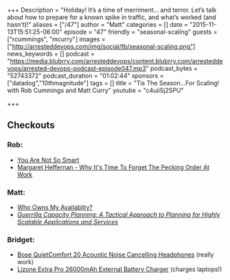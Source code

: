 +++
Description = "Holiday! It’s a time of merriment… and terror. Let’s talk about how to prepare for a known spike in traffic, and what’s worked (and hasn’t)!"
aliases = ["/47"]
author = "Matt"
categories = []
date = "2015-11-13T15:51:25-06:00"
episode = "47"
friendly = "seasonal-scaling"
guests = ["rcummings", "mcurry"]
images = ["http://arresteddevops.com/img/social/fb/seasonal-scaling.png"]
news_keywords = []
podcast = "https://media.blubrry.com/arresteddevops/content.blubrry.com/arresteddevops/arrested-devops-podcast-episode047.mp3"
podcast_bytes = "52743372"
podcast_duration = "01:02:44"
sponsors = ["datadog","10thmagnitude"]
tags = []
title = "Tis The Season...For Scaling! with Rob Cummings and Matt Curry"
youtube = "c4uiiSj2SPU"

+++

## Checkouts

### Rob:
- [You Are Not So Smart](http://youarenotsosmart.com/)
- [Margaret Heffernan - Why It's Time To Forget The Pecking Order At Work](https://www.ted.com/talks/margaret_heffernan_why_it_s_time_to_forget_the_pecking_order_at_work?language=en)

### Matt:
- [Who Owns My Availablity?](http://whoownsmyavailability.com/)
- *[Guerrilla Capacity Planning: A Tactical Approach to Planning for Highly Scalable Applications and Services](http://www.amazon.com/Guerrilla-Capacity-Planning-Tactical-Applications/dp/3540261389)*

### Bridget:
- [Bose QuietComfort 20 Acoustic Noise Cancelling Headphones](http://www.amazon.com/gp/product/B00X9KVLOM) (really work)
- [Lizone Extra Pro 26000mAh External Battery Charger](http://www.amazon.com/gp/product/B00HLDSMH2) (charges laptops!)
